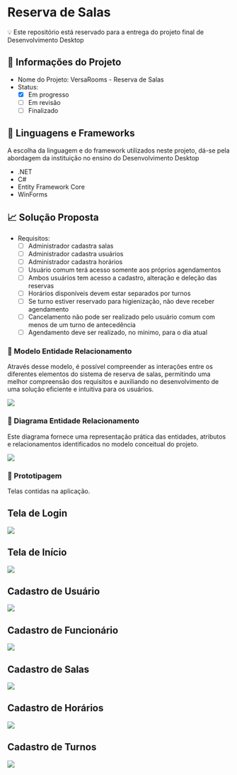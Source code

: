 # Reserva de Salas

:bulb: Este repositório está reservado para a entrega do projeto final de Desenvolvimento Desktop

## :beginner: Informações do Projeto

- Nome do Projeto: VersaRooms - Reserva de Salas
- Status: 
    - [x] Em progresso
    - [ ] Em revisão
    - [ ] Finalizado

## :triangular_flag_on_post: Linguagens e Frameworks

A escolha da linguagem e do framework utilizados neste projeto, dá-se pela abordagem da instituição no ensino do Desenvolvimento Desktop

- .NET
- C#
- Entity Framework Core
- WinForms

## 📈  Solução Proposta

- Requisitos:
    - [ ] Administrador cadastra salas
    - [ ] Administrador cadastra usuários
    - [ ] Administrador cadastra horários
    - [ ] Usuário comum terá acesso somente aos próprios agendamentos
    - [ ] Ambos usuários tem acesso a cadastro, alteração e deleção das reservas
    - [ ] Horários disponíveis devem estar separados por turnos
    - [ ] Se turno estiver reservado para higienização, não deve receber agendamento
    - [ ] Cancelamento não pode ser realizado pelo usuário comum com menos de um turno de antecedência
    - [ ] Agendamento deve ser realizado, no mínimo, para o dia atual

### :small_blue_diamond: Modelo Entidade Relacionamento

Através desse modelo, é possível compreender as interações entre os diferentes elementos do sistema de reserva de salas, permitindo uma melhor compreensão dos requisitos e auxiliando no desenvolvimento de uma solução eficiente e intuitiva para os usuários.

<img src= "img/MER_1.2.png"/>

### :small_blue_diamond: Diagrama Entidade Relacionamento
Este diagrama fornece uma representação prática das entidades, atributos e relacionamentos identificados no modelo conceitual do projeto.

<img src= "img/DER.png"/>

### :small_blue_diamond: Prototipagem
Telas contidas na aplicação.

## Tela de Login

<img src= "img/1.png"/>

## Tela de Início

<img src= "img/2.png"/>

## Cadastro de Usuário

<img src= "img/3.png"/>

## Cadastro de Funcionário

<img src= "img/4.png"/>

## Cadastro de Salas

<img src= "img/5.png"/>

## Cadastro de Horários

<img src= "img/6.png"/>

## Cadastro de Turnos

<img src= "img/7.png"/>

